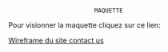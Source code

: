                             MAQUETTE

Pour visionner la maquette cliquez sur ce lien:

[Wireframe du site contact us](https://www.figma.com/file/S7yLB1dKVpbqWzRko5I98c/Contact-us)
